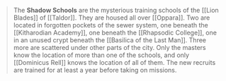 > The **Shadow Schools** are the mysterious training schools of the [[Lion Blades]] of [[Taldor]]. They are housed all over [[Oppara]]. Two are located in forgotten pockets of the sewer system, one beneath the [[Kitharodian Academy]], one beneath the [[Rhapsodic College]], one in an unused crypt beneath the [[Basilica of the Last Man]]. Three more are scattered under other parts of the city. Only the masters know the location of more than one of the schools, and only [[Dominicus Rell]] knows the location of all of them. The new recruits are trained for at least a year before taking on missions.







